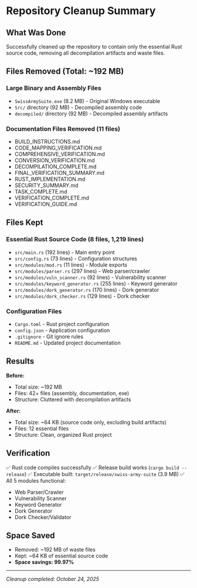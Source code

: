 # Repository Cleanup Summary

## What Was Done

Successfully cleaned up the repository to contain only the essential Rust source code, removing all decompilation artifacts and waste files.

## Files Removed (Total: ~192 MB)

### Large Binary and Assembly Files
- `SwissArmySuite.exe` (8.2 MB) - Original Windows executable
- `Src/` directory (92 MB) - Decompiled assembly code
- `decompiled/` directory (92 MB) - Decompiled assembly artifacts

### Documentation Files Removed (11 files)
- BUILD_INSTRUCTIONS.md
- CODE_MAPPING_VERIFICATION.md
- COMPREHENSIVE_VERIFICATION.md
- CONVERSION_VERIFICATION.md
- DECOMPILATION_COMPLETE.md
- FINAL_VERIFICATION_SUMMARY.md
- RUST_IMPLEMENTATION.md
- SECURITY_SUMMARY.md
- TASK_COMPLETE.md
- VERIFICATION_COMPLETE.md
- VERIFICATION_GUIDE.md

## Files Kept

### Essential Rust Source Code (8 files, 1,219 lines)
- `src/main.rs` (192 lines) - Main entry point
- `src/config.rs` (73 lines) - Configuration structures
- `src/modules/mod.rs` (11 lines) - Module exports
- `src/modules/parser.rs` (297 lines) - Web parser/crawler
- `src/modules/vuln_scanner.rs` (92 lines) - Vulnerability scanner
- `src/modules/keyword_generator.rs` (255 lines) - Keyword generator
- `src/modules/dork_generator.rs` (170 lines) - Dork generator
- `src/modules/dork_checker.rs` (129 lines) - Dork checker

### Configuration Files
- `Cargo.toml` - Rust project configuration
- `config.json` - Application configuration
- `.gitignore` - Git ignore rules
- `README.md` - Updated project documentation

## Results

**Before:**
- Total size: ~192 MB
- Files: 42+ files (assembly, documentation, exe)
- Structure: Cluttered with decompilation artifacts

**After:**
- Total size: ~64 KB (source code only, excluding build artifacts)
- Files: 12 essential files
- Structure: Clean, organized Rust project

## Verification

✅ Rust code compiles successfully
✅ Release build works (`cargo build --release`)
✅ Executable built: `target/release/swiss-army-suite` (3.9 MB)
✅ All 5 modules functional:
  - Web Parser/Crawler
  - Vulnerability Scanner
  - Keyword Generator
  - Dork Generator
  - Dork Checker/Validator

## Space Saved

- Removed: ~192 MB of waste files
- Kept: ~64 KB of essential source code
- **Space savings: 99.97%**

---

*Cleanup completed: October 24, 2025*
